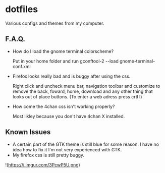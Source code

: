 dotfiles
========
Various configs and themes from my computer.



F.A.Q.
--------------
- How do I load the gnome terminal colorscheme?

  Put in your home folder and run 
  gconftool-2 --load gnome-terminal-conf.xml
  
- Firefox looks really bad and is buggy after using the css.

  Right click and uncheck menu bar, navigation toolbar and customize to remove the back, foward, home, download and any     other thing that looks out of place buttons. (To enter a web adress press crtl l) 

- How come the 4chan css isn't working properly?

  Most likley because you don't have 4chan X installed.



Known Issues
--------------
- A certain part of the GTK theme is still blue for some reason. I have no idea how to fix it I'm not very experienced with GTK.
- My firefox css is still pretty buggy.


!(https://i.imgur.com/3PcwP5U.png)
